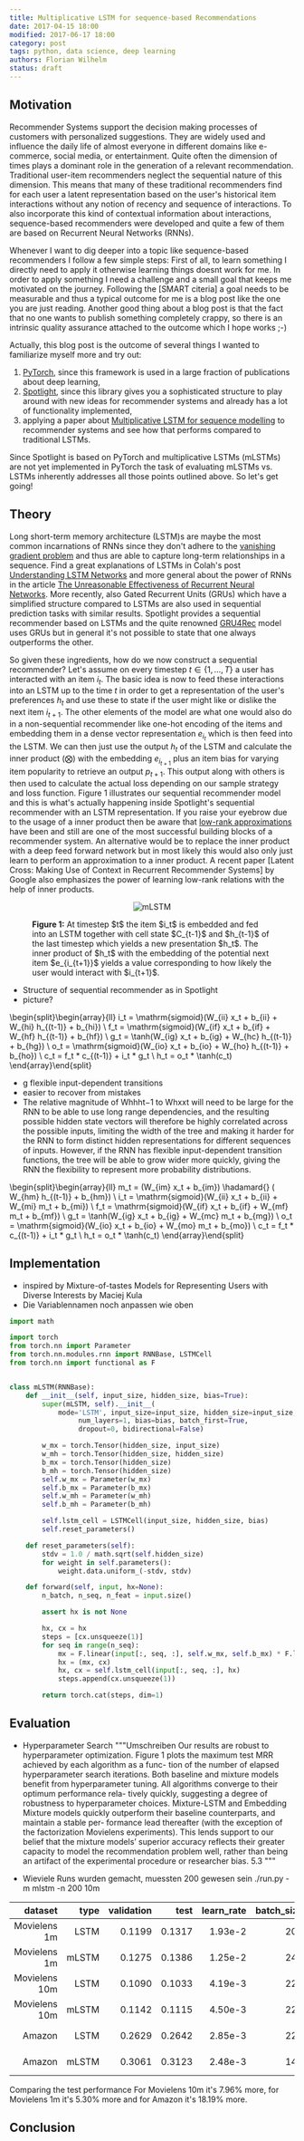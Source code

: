 ```yaml
---
title: Multiplicative LSTM for sequence-based Recommendations
date: 2017-04-15 18:00
modified: 2017-06-17 18:00
category: post
tags: python, data science, deep learning
authors: Florian Wilhelm
status: draft
---
```


## Motivation

Recommender Systems support the decision making processes of customers with personalized suggestions. 
They are widely used and influence the daily life of almost everyone in different domains like e-commerce, 
social media, or entertainment. Quite often the dimension of times plays a dominant role in the generation
of a relevant recommendation. Traditional user-item recommenders neglect the sequential nature of this dimension. 
This means that many of these traditional recommenders find for each user a latent representation based on the user's
historical item interactions without any notion of recency and sequence of interactions. To also incorporate 
this kind of contextual information about interactions, sequence-based recommenders were developed and quite a few of them are based on Recurrent Neural Networks (RNNs).
 
Whenever I want to dig deeper into a topic like sequence-based recommenders I follow a few simple steps:
First of all, to learn something I directly need to apply it otherwise learning things doesnt work for me. In order to apply something I need a challenge and a small goal that keeps me motivated on the journey. Following the [SMART citeria] a goal needs to be measurable and thus a typical outcome for me is a blog post like the one you are just reading. Another good thing about a blog post is that the fact that no one wants to publish something completely crappy, so there is an intrinsic quality assurance attached to the outcome which I hope works ;-) 

Actually, this blog post is the outcome of several things I wanted to familiarize myself more and try out:
1) [PyTorch], since this framework is used in a large fraction of publications about deep learning,
2) [Spotlight], since this library gives you a sophisticated structure to play around with new ideas for recommender systems and already has a lot of functionality implemented,
3) applying a paper about [Multiplicative LSTM for sequence modelling] to recommender systems and see how that performs compared to traditional LSTMs.
 
Since Spotlight is based on PyTorch and multiplicative LSTMs (mLSTMs) are not yet implemented in PyTorch the task of evaluating mLSTMs vs. LSTMs inherently addresses all those points outlined above. So let's get going!

## Theory

Long short-term memory architecture (LSTM)s are maybe the most common incarnations of RNNs since they don't adhere 
to the [vanishing gradient problem] and thus are able to capture long-term relationships in a sequence. Find a great
explanations of LSTMs in Colah's post [Understanding LSTM Networks] and more general about the power of RNNs in the 
article [The Unreasonable Effectiveness of Recurrent Neural Networks]. 
More recently, also Gated Recurrent Units (GRUs) which have a simplified structure compared to LSTMs are also used 
in sequential prediction tasks with similar results. Spotlight provides a sequential recommender based on LSTMs and 
the quite renowned [GRU4Rec] model uses GRUs but in general it's not possible to state that one always outperforms the other.

So given these ingredients, how do we now construct a sequential recommender? Let's assume on every timestep 
$t\in\{1,\ldots,T\}$ a user has interacted with an item $i_t$. The basic idea is now to feed these interactions into
 an LSTM up to the time $t$ in order to get a representation of the user's preferences $h_t$ and use these to state
 if the user might like or dislike the next item $i_{t+1}$. The other elements of the model are what one would also do
 in a non-sequential recommender like one-hot encoding of the items and embedding them in a dense vector representation $e_{i_t}$
 which is then feed into the LSTM. We can then just use the output $h_t$ of the LSTM and calculate the inner product ($\bigotimes$) 
 with the embedding $e_{i_{t+1}}$ plus an item bias for varying item popularity to retrieve an output $p_{t+1}$. 
 This output along with others is then used to calculate the actual loss depending on our sample strategy and loss function. 
 Figure 1 illustrates our sequential recommender model and this is what's actually happening inside Spotlight's 
 sequential recommender with an LSTM representation. If you raise your eyebrow due to the usage of a inner product
 then be aware that [low-rank approximations] have been and still are one of the most successful building blocks
 of a recommender system. An alternative would be to replace the inner product with a deep feed forward network but
 in most likely this would also only just learn to perform an approximation to a inner product. A recent paper
 [Latent Cross: Making Use of Context in Recurrent Recommender Systems] by Google also emphasizes the power of learning
 low-rank relations with the help of inner products.
 
<figure>
<p align="center">
<img class="noZoom" src="/images/mLSTM.png" alt="mLSTM">
<figcaption><strong>Figure 1:</strong> At timestep $t$ the item $i_t$ is embedded and fed into an LSTM together with
 cell state $C_{t-1}$ and $h_{t-1}$ of the last timestep which yields a new presentation $h_t$. The inner product of 
 $h_t$ with the embedding of the potential next item $e_{i_{t+1}}$ yields a value corresponding to how likely the user
 would interact with $i_{t+1}$.</figcaption>
</p>
</figure>
        
* Structure of sequential recommender as in Spotlight
* picture? 

\begin{split}\begin{array}{ll}
i_t = \mathrm{sigmoid}(W_{ii} x_t + b_{ii} + W_{hi} h_{(t-1)} + b_{hi}) \\
f_t = \mathrm{sigmoid}(W_{if} x_t + b_{if} + W_{hf} h_{(t-1)} + b_{hf}) \\
g_t = \tanh(W_{ig} x_t + b_{ig} + W_{hc} h_{(t-1)} + b_{hg}) \\
o_t = \mathrm{sigmoid}(W_{io} x_t + b_{io} + W_{ho} h_{(t-1)} + b_{ho}) \\
c_t = f_t * c_{(t-1)} + i_t * g_t \\
h_t = o_t * \tanh(c_t)
\end{array}\end{split}

* g flexible input-dependent
transitions
* easier to recover from mistakes
* The relative magnitude of Whhht−1 to Whxxt will need to be large for the RNN to be
able to use long range dependencies, and the resulting possible hidden state vectors will therefore
be highly correlated across the possible inputs, limiting the width of the tree and making it harder
for the RNN to form distinct hidden representations for different sequences of inputs. However, if
the RNN has flexible input-dependent transition functions, the tree will be able to grow wider more
quickly, giving the RNN the flexibility to represent more probability distributions.


\begin{split}\begin{array}{ll}
m_t = (W_{im} x_t + b_{im}) \hadamard{} ( W_{hm} h_{(t-1)} + b_{hm}) \\
i_t = \mathrm{sigmoid}(W_{ii} x_t + b_{ii} + W_{mi} m_t + b_{mi}) \\
f_t = \mathrm{sigmoid}(W_{if} x_t + b_{if} + W_{mf} m_t + b_{mf}) \\
g_t = \tanh(W_{ig} x_t + b_{ig} + W_{mc} m_t + b_{mg}) \\
o_t = \mathrm{sigmoid}(W_{io} x_t + b_{io} + W_{mo} m_t + b_{mo}) \\
c_t = f_t * c_{(t-1)} + i_t * g_t \\
h_t = o_t * \tanh(c_t)
\end{array}\end{split}

## Implementation

* inspired by Mixture-of-tastes Models for Representing Users with Diverse Interests by Maciej Kula
* Die Variablennamen noch anpassen wie oben

```python
import math

import torch
from torch.nn import Parameter
from torch.nn.modules.rnn import RNNBase, LSTMCell
from torch.nn import functional as F


class mLSTM(RNNBase):
    def __init__(self, input_size, hidden_size, bias=True):
        super(mLSTM, self).__init__(
            mode='LSTM', input_size=input_size, hidden_size=input_size,
                 num_layers=1, bias=bias, batch_first=True,
                 dropout=0, bidirectional=False)

        w_mx = torch.Tensor(hidden_size, input_size)
        w_mh = torch.Tensor(hidden_size, hidden_size)
        b_mx = torch.Tensor(hidden_size)
        b_mh = torch.Tensor(hidden_size)
        self.w_mx = Parameter(w_mx)
        self.b_mx = Parameter(b_mx)
        self.w_mh = Parameter(w_mh)
        self.b_mh = Parameter(b_mh)

        self.lstm_cell = LSTMCell(input_size, hidden_size, bias)
        self.reset_parameters()

    def reset_parameters(self):
        stdv = 1.0 / math.sqrt(self.hidden_size)
        for weight in self.parameters():
            weight.data.uniform_(-stdv, stdv)

    def forward(self, input, hx=None):
        n_batch, n_seq, n_feat = input.size()

        assert hx is not None

        hx, cx = hx
        steps = [cx.unsqueeze(1)]
        for seq in range(n_seq):
            mx = F.linear(input[:, seq, :], self.w_mx, self.b_mx) * F.linear(hx, self.w_mh, self.b_mh)
            hx = (mx, cx)
            hx, cx = self.lstm_cell(input[:, seq, :], hx)
            steps.append(cx.unsqueeze(1))

        return torch.cat(steps, dim=1)
```


## Evaluation

* Hyperparameter Search
"""Umschreiben
﻿Our results are robust to hyperparameter optimization. Figure 1 plots the maximum test MRR achieved by each algorithm as a func- tion of the number of elapsed hyperparameter search iterations. Both baseline and mixture models benefit from hyperparameter tuning. All algorithms converge to their optimum performance rela- tively quickly, suggesting a degree of robustness to hyperparameter choices. Mixture-LSTM and Embedding Mixture models quickly outperform their baseline counterparts, and maintain a stable per- formance lead thereafter (with the exception of the factorization Movielens experiments). This lends support to our belief that the mixture models’ superior accuracy reflects their greater capacity to model the recommendation problem well, rather than being an artifact of the experimental procedure or researcher bias.
5.3
"""

* Wieviele Runs wurden gemacht, muessten 200 gewesen sein ./run.py -m mlstm -n 200 10m


|dataset        | type  | validation    | test      | learn_rate    | batch_size    |embedding_dim  | l2      | n_iter   |  
| --:           | --:   | --:           | --:       | --:           | --:           | --:           | --:     | --:      |
| Movielens 1m  | LSTM  | 0.1199        | 0.1317    | 1.93e-2       | 208           | 112           | 6.01e-06| 50       |
| Movielens 1m  | mLSTM | 0.1275        | 0.1386    | 1.25e-2       | 240           | 120           | 5.90e-06| 40       |
| Movielens 10m | LSTM  | 0.1090        | 0.1033    | 4.19e-3       | 224           | 120           | 2.43e-07| 50       |
| Movielens 10m | mLSTM | 0.1142        | 0.1115    | 4.50e-3       | 224           | 128           | 1.12e-06| 45       |
| Amazon        | LSTM  | 0.2629        | 0.2642    | 2.85e-3       | 224           | 128           | 2.42e-11| 50       |
| Amazon        | mLSTM | 0.3061        | 0.3123    | 2.48e-3       | 144           | 120           | 4.53e-11| 50       |

Comparing the test performance For Movielens 10m it's 7.96% more, for Movielens 1m it's 5.30% more and for Amazon it's 18.19% more.

## Conclusion

[low-rank approximations]: https://en.wikipedia.org/wiki/Low-rank_approximation
[GRU4Rec]: https://github.com/hidasib/GRU4Rec
[vanishing gradient problem]: https://en.wikipedia.org/wiki/Vanishing_gradient_problem
[HyperOpt]: http://hyperopt.github.io/hyperopt/
[LSTM implementation]: http://pytorch.org/docs/0.3.1/nn.html?highlight=lstm#torch.nn.LSTM
[SMART criteria]: https://en.wikipedia.org/wiki/SMART_criteria
[PyTorch]: https://pytorch.org/
[Spotlight]: https://github.com/maciejkula/spotlight
[Github repo]: https://github.com/FlorianWilhelm/mlstm4reco
[Understanding LSTM Networks]: http://colah.github.io/posts/2015-08-Understanding-LSTMs/
[The Unreasonable Effectiveness of Recurrent Neural Networks]: http://karpathy.github.io/2015/05/21/rnn-effectiveness/
[Multiplicative LSTM for sequence modelling]: https://arxiv.org/abs/1609.07959
[Mixture-of-tastes Models for Representing Users with Diverse Interests]: https://arxiv.org/abs/1711.08379
[mixture repo]: https://github.com/maciejkula/mixture
